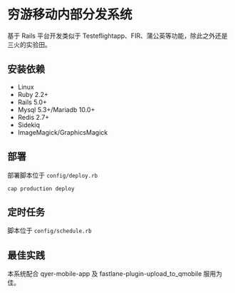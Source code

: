 # 穷游移动内部分发系统

基于 Rails 平台开发类似于 Testeflightapp、FIR、蒲公英等功能，除此之外还是三火的实验田。

## 安装依赖

- Linux
- Ruby 2.2+
- Rails 5.0+
- Mysql 5.3+/Mariadb 10.0+
- Redis 2.7+
- Sidekiq
- ImageMagick/GraphicsMagick

## 部署

部署脚本位于 `config/deploy.rb`

```
cap production deploy
```

## 定时任务

脚本位于 `config/schedule.rb`

## 最佳实践

本系统配合 qyer-mobile-app 及 fastlane-plugin-upload_to_qmobile 服用为佳。
